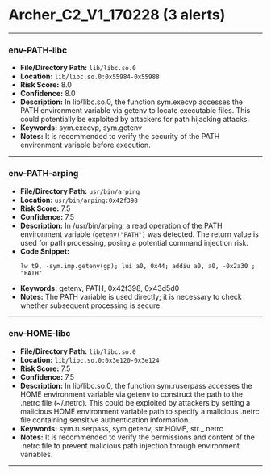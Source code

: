 # Archer_C2_V1_170228 (3 alerts)

---

### env-PATH-libc

- **File/Directory Path:** `lib/libc.so.0`
- **Location:** `lib/libc.so.0:0x55984-0x55988`
- **Risk Score:** 8.0
- **Confidence:** 8.0
- **Description:** In lib/libc.so.0, the function sym.execvp accesses the PATH environment variable via getenv to locate executable files. This could potentially be exploited by attackers for path hijacking attacks.
- **Keywords:** sym.execvp, sym.getenv
- **Notes:** It is recommended to verify the security of the PATH environment variable before execution.

---
### env-PATH-arping

- **File/Directory Path:** `usr/bin/arping`
- **Location:** `usr/bin/arping:0x42f398`
- **Risk Score:** 7.5
- **Confidence:** 7.5
- **Description:** In /usr/bin/arping, a read operation of the PATH environment variable (`getenv("PATH")` was detected. The return value is used for path processing, posing a potential command injection risk.
- **Code Snippet:**
  ```
  lw t9, -sym.imp.getenv(gp); lui a0, 0x44; addiu a0, a0, -0x2a30 ; "PATH"
  ```
- **Keywords:** getenv, PATH, 0x42f398, 0x43d5d0
- **Notes:** The PATH variable is used directly; it is necessary to check whether subsequent processing is secure.

---
### env-HOME-libc

- **File/Directory Path:** `lib/libc.so.0`
- **Location:** `lib/libc.so.0:0x3e120-0x3e124`
- **Risk Score:** 7.5
- **Confidence:** 7.5
- **Description:** In lib/libc.so.0, the function sym.ruserpass accesses the HOME environment variable via getenv to construct the path to the .netrc file (~/.netrc). This could be exploited by attackers by setting a malicious HOME environment variable path to specify a malicious .netrc file containing sensitive authentication information.
- **Keywords:** sym.ruserpass, sym.getenv, str.HOME, str._.netrc
- **Notes:** It is recommended to verify the permissions and content of the .netrc file to prevent malicious path injection through environment variables.

---
